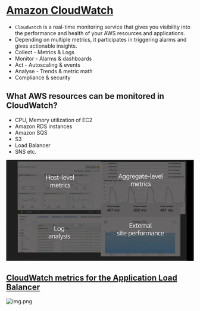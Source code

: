 
# [Amazon CloudWatch](https://aws.amazon.com/cloudwatch/) 
- `Cloudwatch` is a real-time monitoring service that gives you visibility into the performance and health of your AWS resources and applications. 
- Depending on multiple metrics, it participates in triggering alarms and gives actionable insights.
- Collect - Metrics & Logs
- Monitor - Alarms & dashboards
- Act - Autoscaling & events
- Analyse - Trends & metric math
- Compliance & security

## What AWS resources can be monitored in CloudWatch?
- CPU, Memory utilization of EC2
- Amazon RDS instances
- Amazon SQS
- S3
- Load Balancer
- SNS etc.

![img.png](assests/cloudwatch_img.png)

## [CloudWatch metrics for the Application Load Balancer](https://docs.aws.amazon.com/elasticloadbalancing/latest/application/load-balancer-cloudwatch-metrics.html)

![img.png](https://www.splunk.com/content/dam/splunk-blogs/signalfx-assets/blog-images/ELB-CloudWatch-1024x457.png)

